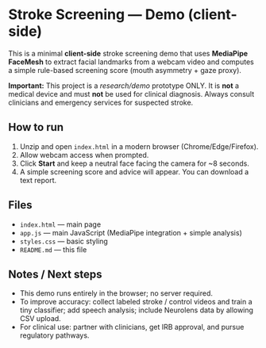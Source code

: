 # Stroke Screening — Demo (client-side)

This is a minimal **client-side** stroke screening demo that uses **MediaPipe FaceMesh** to extract facial landmarks from a webcam video and computes a simple rule-based screening score (mouth asymmetry + gaze proxy).

**Important:** This project is a *research/demo* prototype ONLY. It is **not** a medical device and must **not** be used for clinical diagnosis. Always consult clinicians and emergency services for suspected stroke.

## How to run

1. Unzip and open `index.html` in a modern browser (Chrome/Edge/Firefox).  
2. Allow webcam access when prompted.  
3. Click **Start** and keep a neutral face facing the camera for ~8 seconds.  
4. A simple screening score and advice will appear. You can download a text report.

## Files

- `index.html` — main page
- `app.js` — main JavaScript (MediaPipe integration + simple analysis)
- `styles.css` — basic styling
- `README.md` — this file

## Notes / Next steps

- This demo runs entirely in the browser; no server required.
- To improve accuracy: collect labeled stroke / control videos and train a tiny classifier; add speech analysis; include Neurolens data by allowing CSV upload.
- For clinical use: partner with clinicians, get IRB approval, and pursue regulatory pathways.

